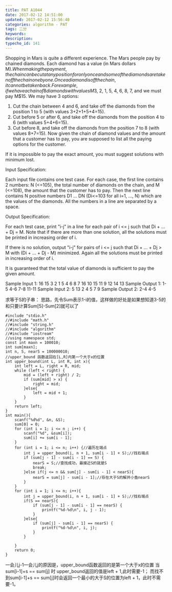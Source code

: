 ```yaml
---
title: PAT A1044
date: 2017-02-12 14:51:00
updated: 2017-02-12 15:56:40
categories: algorithm - PAT
tags: 二分
keywords:
description:
typecho_id: 141
---
```


Shopping in Mars is quite a different experience. The Mars people pay by chained diamonds. Each diamond has a value (in Mars dollars M$). When making the payment, the chain can be cut at any position for only once and some of the diamonds are taken off the chain one by one. Once a diamond is off the chain, it cannot be taken back. For example, if we have a chain of 8 diamonds with values M$3, 2, 1, 5, 4, 6, 8, 7, and we must pay M$15. We may have 3 options:

1. Cut the chain between 4 and 6, and take off the diamonds from the position 1 to 5 (with values 3+2+1+5+4=15).
2. Cut before 5 or after 6, and take off the diamonds from the position 4 to 6 (with values 5+4+6=15).
3. Cut before 8, and take off the diamonds from the position 7 to 8 (with values 8+7=15).
Now given the chain of diamond values and the amount that a customer has to pay, you are supposed to list all the paying options for the customer.

If it is impossible to pay the exact amount, you must suggest solutions with minimum lost.

Input Specification:

Each input file contains one test case. For each case, the first line contains 2 numbers: N (<=105), the total number of diamonds on the chain, and M (<=108), the amount that the customer has to pay. Then the next line contains N positive numbers D1 ... DN (Di<=103 for all i=1, ..., N) which are the values of the diamonds. All the numbers in a line are separated by a space.

Output Specification:

For each test case, print "i-j" in a line for each pair of i <= j such that Di + ... + Dj = M. Note that if there are more than one solution, all the solutions must be printed in increasing order of i.

If there is no solution, output "i-j" for pairs of i <= j such that Di + ... + Dj > M with (Di + ... + Dj - M) minimized. Again all the solutions must be printed in increasing order of i.

It is guaranteed that the total value of diamonds is sufficient to pay the given amount.

Sample Input 1:
16 15
3 2 1 5 4 6 8 7 16 10 15 11 9 12 14 13
Sample Output 1:
1-5
4-6
7-8
11-11
Sample Input 2:
5 13
2 4 5 7 9
Sample Output 2:
2-4
4-5

求等于S的子串：
思路，先令Sum表示1-i的值，这样做的好处是如果想知道3-5的和只要计算Sum[5]-Sum[2]就可以了
```
#include "stdio.h"
//#include "math.h"
//#include "string.h"
//#include "algorithm"
//#include "iostream"
//using namespace std;
const int maxn = 100010;
int sum[maxn];
int n, S, nearS = 100000010;
//upper_bound 函数返回在[L,R]内第一个大于x的位置
int upper_bound(int L, int R, int x){
    int left = L, right = R, mid;
    while (left < right) {
        mid = (left + right) / 2;
        if (sum[mid] > x) {
            right = mid;
        }else{
            left = mid + 1;
        }
    }
    return left;
}
int main(){
    scanf("%d%d", &n, &S);
    sum[0] = 0;
    for (int i = 1; i <= n ; i++) {
        scanf("%d", &sum[i]);
        sum[i] += sum[i - 1];
    }
    for (int i = 1; i <= n; i++) {//遍历左端点
        int j = upper_bound(i, n + 1, sum[i - 1] + S);//找右端点
        if (sum[j - 1] - sum[i - 1] == S) {
            nearS = S;//查找成功，最接近S的就是S
            break;
        }else if(j <= n && sum[j] - sum[i - 1] < nearS){
            nearS = sum[j] - sum[i - 1];//存在大于S的解并小鱼nearS
        }
    }
    for (int i = 1; i <= n; i++){
        int j = upper_bound(i, n + 1, sum[i - 1] + S);//找右端点
        if(S == nearS){
            if (sum[j - 1] - sum[i - 1] == nearS) {
                printf("%d-%d\n", i, j - 1);
            }
        }else{
            if (sum[j] - sum[i - 1] == nearS) {
                printf("%d-%d\n", i, j);
            }
        }
        
    }
    return 0;
}
```
一会儿j-1一会儿j的原因是，upper_bound函数返回的是第一个大于x的位置
当sum[i-1]+s == sum[j] 时 upper_bound返回的值是left + 1,此时需要-1；
而找不到sum[i-1]+s == sum[j]时会返回一个最小的大于S的位置为left + 1，此时不需要-1。